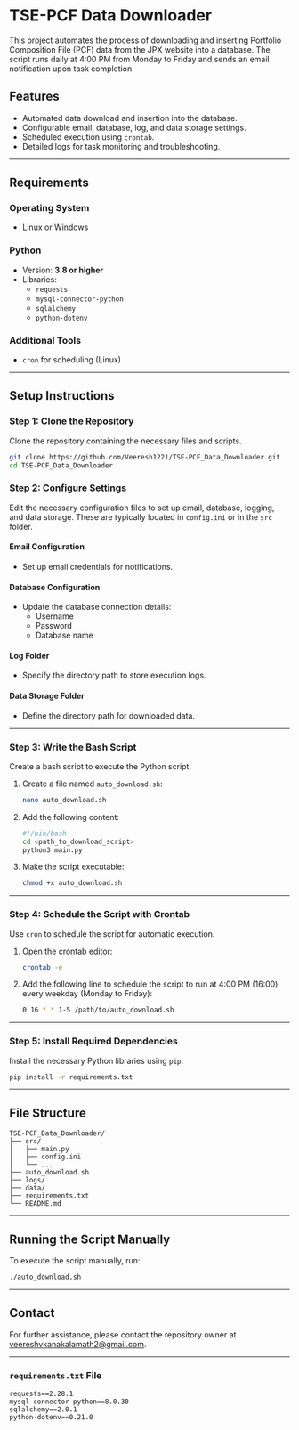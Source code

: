 # TSE-PCF Data Downloader  

This project automates the process of downloading and inserting Portfolio Composition File (PCF) data from the JPX website into a database. The script runs daily at 4:00 PM from Monday to Friday and sends an email notification upon task completion.  

## Features  
- Automated data download and insertion into the database.  
- Configurable email, database, log, and data storage settings.  
- Scheduled execution using `crontab`.  
- Detailed logs for task monitoring and troubleshooting.  

---

## Requirements  
### Operating System  
- Linux or Windows  

### Python  
- Version: **3.8 or higher**  
- Libraries:  
  - `requests`  
  - `mysql-connector-python`  
  - `sqlalchemy`  
  - `python-dotenv`  

### Additional Tools  
- `cron` for scheduling (Linux)  

---

## Setup Instructions  

### Step 1: Clone the Repository  
Clone the repository containing the necessary files and scripts.  
```bash  
git clone https://github.com/Veeresh1221/TSE-PCF_Data_Downloader.git  
cd TSE-PCF_Data_Downloader  
```  

### Step 2: Configure Settings  
Edit the necessary configuration files to set up email, database, logging, and data storage. These are typically located in `config.ini` or in the `src` folder.  

#### Email Configuration  
- Set up email credentials for notifications.  

#### Database Configuration  
- Update the database connection details:  
  - Username  
  - Password  
  - Database name  

#### Log Folder  
- Specify the directory path to store execution logs.  

#### Data Storage Folder  
- Define the directory path for downloaded data.  

---

### Step 3: Write the Bash Script  
Create a bash script to execute the Python script.  

1. Create a file named `auto_download.sh`:  
   ```bash  
   nano auto_download.sh  
   ```  
2. Add the following content:  
   ```bash  
   #!/bin/bash  
   cd <path_to_download_script>  
   python3 main.py  
   ```  

3. Make the script executable:  
   ```bash  
   chmod +x auto_download.sh  
   ```  

---

### Step 4: Schedule the Script with Crontab  
Use `cron` to schedule the script for automatic execution.  

1. Open the crontab editor:  
   ```bash  
   crontab -e  
   ```  

2. Add the following line to schedule the script to run at 4:00 PM (16:00) every weekday (Monday to Friday):  
   ```bash  
   0 16 * * 1-5 /path/to/auto_download.sh  
   ```  

---

### Step 5: Install Required Dependencies  
Install the necessary Python libraries using `pip`.  
```bash  
pip install -r requirements.txt  
```  

---

## File Structure  

```  
TSE-PCF_Data_Downloader/  
├── src/  
│   ├── main.py  
│   ├── config.ini  
│   └── ...  
├── auto_download.sh  
├── logs/  
├── data/  
├── requirements.txt  
└── README.md  
```  

---

## Running the Script Manually  
To execute the script manually, run:  
```bash  
./auto_download.sh  
```  

---

## Contact  
For further assistance, please contact the repository owner at [veereshvkanakalamath2@gmail.com](mailto:veereshvkanakalamath2@gmail.com).  

--- 

### `requirements.txt` File  

```plaintext  
requests==2.28.1  
mysql-connector-python==8.0.30  
sqlalchemy==2.0.1  
python-dotenv==0.21.0  
```  
